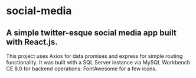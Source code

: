 # social-media

## A simple twitter-esque social media app built with React.js.

This project uses Axios for data promises and express for simple routing functionality.
It was built with a SQL Server instance via MySQL Workbench CE 8.0 for backend operations.
FontAwesome for a few icons.
